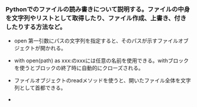 ### Pythonでのファイルの読み書きについて説明する。ファイルの中身を文字列やリストとして取得したり、ファイル作成、上書き、付きしたりする方法など。

- open 第一引数にパスの文字列を指定すると、そのパスが示すファイルオブジェクトが開かれる。

- with open(path) as xxx:のxxxには任意の名前を使用できる。withブロックを使うとブロックの終了時に自動的にクローズされる。

- ファイルオブジェクトのreadメソッドを使うと、開いたファイル全体を文字列として首都できる。
- 
